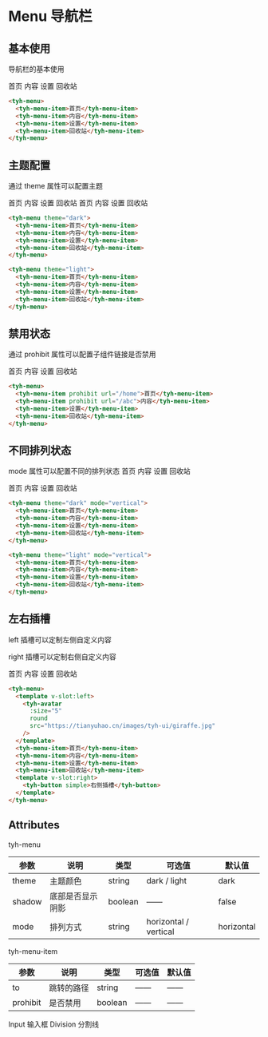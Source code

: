 # Menu 导航栏

## 基本使用

导航栏的基本使用

<tyh-menu>
  <tyh-menu-item>首页</tyh-menu-item>
  <tyh-menu-item>内容</tyh-menu-item>
  <tyh-menu-item>设置</tyh-menu-item>
  <tyh-menu-item>回收站</tyh-menu-item>
</tyh-menu>

```html
<tyh-menu>
  <tyh-menu-item>首页</tyh-menu-item>
  <tyh-menu-item>内容</tyh-menu-item>
  <tyh-menu-item>设置</tyh-menu-item>
  <tyh-menu-item>回收站</tyh-menu-item>
</tyh-menu>
```

## 主题配置

通过 theme 属性可以配置主题

<tyh-menu theme="dark">
  <tyh-menu-item>首页</tyh-menu-item>
  <tyh-menu-item>内容</tyh-menu-item>
  <tyh-menu-item>设置</tyh-menu-item>
  <tyh-menu-item>回收站</tyh-menu-item>
</tyh-menu>

<tyh-menu theme="light">
  <tyh-menu-item>首页</tyh-menu-item>
  <tyh-menu-item>内容</tyh-menu-item>
  <tyh-menu-item>设置</tyh-menu-item>
  <tyh-menu-item>回收站</tyh-menu-item>
</tyh-menu>

```html
<tyh-menu theme="dark">
  <tyh-menu-item>首页</tyh-menu-item>
  <tyh-menu-item>内容</tyh-menu-item>
  <tyh-menu-item>设置</tyh-menu-item>
  <tyh-menu-item>回收站</tyh-menu-item>
</tyh-menu>

<tyh-menu theme="light">
  <tyh-menu-item>首页</tyh-menu-item>
  <tyh-menu-item>内容</tyh-menu-item>
  <tyh-menu-item>设置</tyh-menu-item>
  <tyh-menu-item>回收站</tyh-menu-item>
</tyh-menu>
```

## 禁用状态

通过 prohibit 属性可以配置子组件链接是否禁用

<tyh-menu>
  <tyh-menu-item prohibit url="/home">首页</tyh-menu-item>
  <tyh-menu-item prohibit url="/abc">内容</tyh-menu-item>
  <tyh-menu-item>设置</tyh-menu-item>
  <tyh-menu-item>回收站</tyh-menu-item>
</tyh-menu>

```html
<tyh-menu>
  <tyh-menu-item prohibit url="/home">首页</tyh-menu-item>
  <tyh-menu-item prohibit url="/abc">内容</tyh-menu-item>
  <tyh-menu-item>设置</tyh-menu-item>
  <tyh-menu-item>回收站</tyh-menu-item>
</tyh-menu>
```

## 不同排列状态

mode 属性可以配置不同的排列状态
<tyh-menu theme="dark" mode="vertical">
<tyh-menu-item>首页</tyh-menu-item>
<tyh-menu-item>内容</tyh-menu-item>
<tyh-menu-item>设置</tyh-menu-item>
<tyh-menu-item>回收站</tyh-menu-item>
</tyh-menu>

<tyh-menu theme="light" mode="vertical">
  <tyh-menu-item>首页</tyh-menu-item>
  <tyh-menu-item>内容</tyh-menu-item>
  <tyh-menu-item>设置</tyh-menu-item>
  <tyh-menu-item>回收站</tyh-menu-item>
</tyh-menu>

```html
<tyh-menu theme="dark" mode="vertical">
  <tyh-menu-item>首页</tyh-menu-item>
  <tyh-menu-item>内容</tyh-menu-item>
  <tyh-menu-item>设置</tyh-menu-item>
  <tyh-menu-item>回收站</tyh-menu-item>
</tyh-menu>

<tyh-menu theme="light" mode="vertical">
  <tyh-menu-item>首页</tyh-menu-item>
  <tyh-menu-item>内容</tyh-menu-item>
  <tyh-menu-item>设置</tyh-menu-item>
  <tyh-menu-item>回收站</tyh-menu-item>
</tyh-menu>
```

## 左右插槽

left 插槽可以定制左侧自定义内容

right 插槽可以定制右侧自定义内容

<tyh-menu>
  <template v-slot:left>
    <tyh-avatar
      :size="5"
      round
      src="https://tianyuhao.cn/images/tyh-ui/giraffe.jpg"
    />
  </template>
  <tyh-menu-item>首页</tyh-menu-item>
  <tyh-menu-item>内容</tyh-menu-item>
  <tyh-menu-item>设置</tyh-menu-item>
  <tyh-menu-item>回收站</tyh-menu-item>
  <template v-slot:right>
    <tyh-button style="margin:0" simple>右侧插槽</tyh-button>
  </template>
</tyh-menu>

```html
<tyh-menu>
  <template v-slot:left>
    <tyh-avatar
      :size="5"
      round
      src="https://tianyuhao.cn/images/tyh-ui/giraffe.jpg"
    />
  </template>
  <tyh-menu-item>首页</tyh-menu-item>
  <tyh-menu-item>内容</tyh-menu-item>
  <tyh-menu-item>设置</tyh-menu-item>
  <tyh-menu-item>回收站</tyh-menu-item>
  <template v-slot:right>
    <tyh-button simple>右侧插槽</tyh-button>
  </template>
</tyh-menu>
```

## Attributes

tyh-menu

| 参数   | 说明             | 类型    | 可选值                | 默认值     |
| ------ | ---------------- | ------- | --------------------- | ---------- |
| theme  | 主题颜色         | string  | dark / light          | dark       |
| shadow | 底部是否显示阴影 | boolean | ——                    | false      |
| mode   | 排列方式         | string  | horizontal / vertical | horizontal |

tyh-menu-item

| 参数     | 说明       | 类型    | 可选值 | 默认值 |
| -------- | ---------- | ------- | ------ | ------ |
| to       | 跳转的路径 | string  | ——     | ——     |
| prohibit | 是否禁用   | boolean | ——     | ——     |

<tyh-turn-page style="margin: 50px 0">
  <tyh-turn-page-item direction="left" url="/component/input">
    Input 输入框
  </tyh-turn-page-item>
  <tyh-turn-page-item direction="right" url="/component/division">
    Division 分割线
  </tyh-turn-page-item>
</tyh-turn-page>
